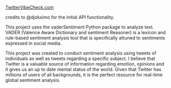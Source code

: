 [TwitterVibeCheck.com](https://www.twittervibecheck.com)

credits to @djoksimo for the initial API functionality.

This project uses the vaderSentiment Python package to analyze text. VADER (Valence Aware Dictionary and sentiment Reasoner) is a lexicon and rule-based sentiment analysis tool that is specifically attuned to sentiments expressed in social media.

This project was created to conduct sentiment analysis using tweets of individuals as well as tweets regarding a specific subject. I believe that Twitter is a valuable source of information regarding emotion, opinions and it gives us an up to date mental status of the world. Given that Twitter has millions of users of all backgrounds, it is the perfect resource for real-time global sentiment analysis.